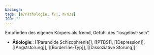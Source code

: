 ```yaml
---
bazinga: 
tags: [a/Pathologie, f/💭, m/m31]
ICD: ""
---
```

Empfinden des eigenen Körpers als fremd, Gefühl des "losgelöst-sein"
- **Ätiologie**:: [[Paranoide Schizophrenie]], [[PTBS]], [[Depression]], [[Angststörung]], [[Borderline-Typ]], [[Dissoziative Störung]]